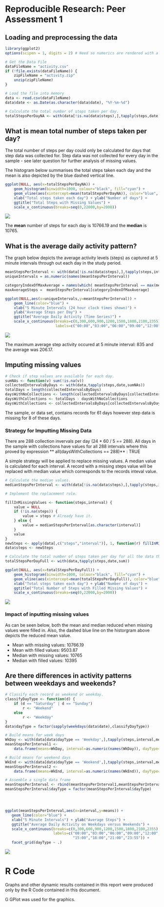 # Reproducible Research: Peer Assessment 1


## Loading and preprocessing the data

```r
library(ggplot2)
options(scipen = 1, digits = 2) # Need so numerics are rendered with a sensible format. 

# Get the Data File
dataFileName = "activity.csv"
if (!file.exists(dataFileName)) {
    zipFileName = "activity.zip"
    unzip(zipFileName)
}  

# Load the file into memory
data <- read.csv(dataFileName)
data$date <- as.Date(as.character(data$date), "%Y-%m-%d")

# Calculate the total number of steps taken per day.
totalStepsPerDayNA <- with(data[!is.na(data$steps),],tapply(steps,date,sum))                     
```

## What is mean total number of steps taken per day?

The total number of steps per day could only be calculated for days that step data was collected for. Step data was not collected for every day in the sample - see later question for further analysis of missing values. 

The histogram below summarises the total steps taken each day and the mean is also depicted by the blue dashed vertical line. 


```r
ggplot(NULL, aes(x=totalStepsPerDayNA)) + 
    geom_histogram(binwidth=1000, colour="black", fill="cyan") +
    geom_vline(aes(xintercept=mean(totalStepsPerDayNA)), color="blue", linetype="dashed", size=1) +
    xlab("Total steps taken each day") + ylab("Number of days") +
    ggtitle("Total Steps with Missing Values") +
    scale_x_continuous(breaks=seq(0,22000,by=2000))
```

![](./PA1_template_files/figure-html/graphStepsPerDay-1.png) 


The **mean** number of steps for each day is 10766.19 and the **median** is 10765.  

## What is the average daily activity pattern?

The graph below depicts the average activity levels (steps) as captured at 5 minute intervals through out each day in the study period. 



```r
meanStepsPerInterval <- with(data[!is.na(data$steps),],tapply(steps,interval,mean))
uniqueIntervals = as.numeric(names(meanStepsPerInterval))

categoryIndexOfMaxAverage = names(which( meanStepsPerInterval == max(meanStepsPerInterval)))
maxAverageSteps =  meanStepsPerInterval[categoryIndexOfMaxAverage]

ggplot(NULL,aes(x=uniqueIntervals,y=meanStepsPerInterval)) + 
    geom_line(color="blue") + 
    xlab("5 Minute Intervals (24 hour clock times shown)") + 
    ylab("Average Steps per Day") +
    ggtitle("Average Daily Activity (Time Series)") + 
    scale_x_continuous(breaks=c(0,300,600,900,1200,1500,1800,2100,2355),
                       labels=c("00:00","03:00","06:00","09:00","12:00","15:00","18:00","21:00","23:55"))
```

![](./PA1_template_files/figure-html/graphStepsPerInterval-1.png) 


The maximum average step activity occured at 5 minute interval: 835 and the average was 206.17.

## Imputing missing values


```r
# Check if step values are available for each day.
sumNAs <- function(v) sum(!is.na(v))
collectedIntervalsByDays <- with(data,tapply(steps,date,sumNAs))
totalDays = length(collectedIntervalsByDays)
daysWithNoCollections <- length(collectedIntervalsByDays[collectedIntervalsByDays == 0])
daysWithCollections <- totalDays - daysWithNoCollections
daysWithCollections <- collectedIntervalsByDays[collectedIntervalsByDays != 0]
```


The sample, or data set, contains records for 61 days however step data is missing for 8 of these days. 

### Strategy for Imputting Missing Data

There are 288 collection invervals per day (24 \* 60 / 5 == 288). All days in the sample with collections have values for all 288 intervals where this proved by expression ** all(daysWithCollections == 288)** : TRUE 

A simple strategy will be applied to replace missing values. A median value is calculated for each interval. A record with a missing steps value will be replaced with median value which corresponds to the records inteval value.



```r
# Calculate the median values. 
medianStepsPerInterval <- with(data[!is.na(data$steps),],tapply(steps,interval,median))

# Implement the replacement rule.

fillInMissingValues <- function(steps,interval) {
    value = NULL    
    if (!is.na(steps)) {
        value = steps # Already have it.        
    } else {        
        value = medianStepsPerInterval[as.character(interval)]
    }
    value
}
newSteps <- apply(data[,c("steps","interval")], 1, function(r) fillInMissingValues(r[1], r[2]) )
data$steps <- newSteps

# Calculate the total number of steps taken per day for all the data this time.
totalStepsPerDayFull <- with(data,tapply(steps,date,sum))

ggplot(NULL, aes(x=totalStepsPerDayFull)) + 
    geom_histogram(binwidth=1000, colour="black", fill="cyan") +
    geom_vline(aes(xintercept=mean(totalStepsPerDayFull)), color="blue", linetype="dashed", size=1) +
    xlab("Total steps taken each day") + ylab("Number of days") +
    ggtitle("Total Number of Steps with Filled Missing Values") +
    scale_x_continuous(breaks=seq(0,22000,by=2000))
```

![](./PA1_template_files/figure-html/fillMissingValues-1.png) 

### Impact of inputting missing values 

As can be seen below, both the mean and median reduced when missing values were filled in. Also, the dashed blue line on the historgram above depicts the reduced mean value.

* Mean with missing values: 10766.19
* Mean with filled values: 9503.87
* Median with missing values: 10765
* Median with filled values: 10395 


## Are there differences in activity patterns between weekdays and weekends?


```r
# Classify each record as weekend or weekday. 
classifyDayType <- function(d) {
    if (d == "Saturday" | d == "Sunday")
        r <- "Weekend"
    else
        r <- "Weekday"
}
data$dayType = factor(sapply(weekdays(data$date),classifyDayType))

# Build means for week days
WkDay <- with(data[data$dayType == 'Weekday',],tapply(steps,interval,mean))
meanStepsPerInterval1 <- 
    data.frame(means=WkDay, interval=as.numeric(names(WkDay)), dayType=sapply(WkDay,function(a) "Weekday"))

# Build means for weekend days
WkEnd <- with(data[data$dayType == 'Weekend',],tapply(steps,interval,mean))
meanStepsPerInterval2 <- 
    data.frame(means=WkEnd, interval=as.numeric(names(WkEnd)), dayType=sapply(WkEnd,function(a) "Weekend"))

# Assemble a single data frame 
meanStepsPerInterval <- rbind(meanStepsPerInterval1,meanStepsPerInterval2)
meanStepsPerInterval$dayType = factor(meanStepsPerInterval$dayType)




ggplot(meanStepsPerInterval,aes(x=interval,y=means)) + 
   geom_line(color="blue") + 
   xlab("5 Minute Intervals") + ylab("Average Steps") +
   ggtitle("Average Daily Activity on Weekdays versus Weekends") + 
   scale_x_continuous(breaks=c(0,300,600,900,1200,1500,1800,2100,2355), 
                      labels=c("00:00","03:00","06:00","09:00","12:00",
                               "15:00","18:00","21:00","23:55")) + 
   facet_grid(dayType ~ .) 
```

![](./PA1_template_files/figure-html/weekdays-1.png) 

# R Code

Graphs and other dynamic results contained in this report were produced only by the R Code contained in this document.

G GPlot was used for the graphics.



